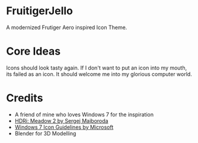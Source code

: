 # FruitigerJello
A modernized Frutiger Aero inspired Icon Theme.

# Core Ideas
Icons should look tasty again.
If I don't want to put an icon into my mouth, its failed as an icon.
It should welcome me into my glorious computer world.

# Credits
- A friend of mine who loves Windows 7 for the inspiration
- [HDRi: Meadow 2 by Sergej Majboroda](https://polyhaven.com/a/meadow_2)
- [Windows 7 Icon Guidelines by Microsoft](https://learn.microsoft.com/en-us/windows/win32/uxguide/vis-icons)
- Blender for 3D Modelling
